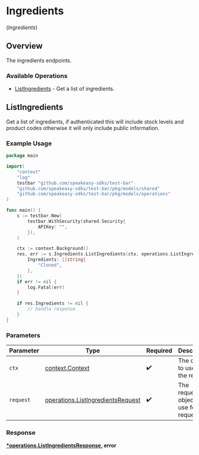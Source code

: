 # Ingredients
(*Ingredients*)

## Overview

The ingredients endpoints.

### Available Operations

* [ListIngredients](#listingredients) - Get a list of ingredients.

## ListIngredients

Get a list of ingredients, if authenticated this will include stock levels and product codes otherwise it will only include public information.

### Example Usage

```go
package main

import(
	"context"
	"log"
	testbar "github.com/speakeasy-sdks/test-bar"
	"github.com/speakeasy-sdks/test-bar/pkg/models/shared"
	"github.com/speakeasy-sdks/test-bar/pkg/models/operations"
)

func main() {
    s := testbar.New(
        testbar.WithSecurity(shared.Security{
            APIKey: "",
        }),
    )

    ctx := context.Background()
    res, err := s.Ingredients.ListIngredients(ctx, operations.ListIngredientsRequest{
        Ingredients: []string{
            "Cloned",
        },
    })
    if err != nil {
        log.Fatal(err)
    }

    if res.Ingredients != nil {
        // handle response
    }
}
```

### Parameters

| Parameter                                                                              | Type                                                                                   | Required                                                                               | Description                                                                            |
| -------------------------------------------------------------------------------------- | -------------------------------------------------------------------------------------- | -------------------------------------------------------------------------------------- | -------------------------------------------------------------------------------------- |
| `ctx`                                                                                  | [context.Context](https://pkg.go.dev/context#Context)                                  | :heavy_check_mark:                                                                     | The context to use for the request.                                                    |
| `request`                                                                              | [operations.ListIngredientsRequest](../../models/operations/listingredientsrequest.md) | :heavy_check_mark:                                                                     | The request object to use for the request.                                             |


### Response

**[*operations.ListIngredientsResponse](../../models/operations/listingredientsresponse.md), error**


